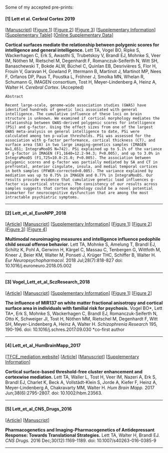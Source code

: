 Some of my accepted pre-prints:

#### [1] Lett et al. Cerbral Cortex 2019
[[Manuscript](Lett_et_al_Cerebral_Cortex_2019/MANUSCRIPT_one_file.pdf)]
[[Figure 1](Lett_et_al_Cerebral_Cortex_2019/FILES/Figure1_Final_CMYK.tif)]
[[Figure 2](Lett_et_al_Cerebral_Cortex_2019/FILES/Figure1_Final_CMYK.tif)]
[[Figure 3](Lett_et_al_Cerebral_Cortex_2019/FILES/Figure1_Final_CMYK.tif)]
[[Supplementary Information](Lett_et_al_Cerebral_Cortex_2019/Supplementary_Material.docx)]
[[Supplementary Table](https://github.com/trislett/manuscripts/blob/master/Lett_et_al_Cerebral_Cortex_2019/Supplementary_Tables_PDF.pdf)]
[[Online Supplementary Data](https://github.com/bobvogel/g-factor-mediation)]

**Cortical surfaces mediate the relationship between polygenic scores for intelligence and general intelligence.** Lett TA, Vogel BO, Ripke S, Wackerhagen C, Erk S, Awasthi S, Trubetskoy V, Brandl EJ, Mohnke S, Veer IM, Nöthen M, Rietschel M,  Degenhardt F, Romanczuk-Seiferth N, Witt SH, Banaschewski T, Bokde ALW, Büchel C, Quinlan EB, Desrivières S, Flor H, Frouin V, Garavan H, Gowland P, Ittermann B, Martinot J, Martinot MP, Nees F, Orfanos DP, Paus T, Poustka L, Fröhner J, Smolka MN, Whelan R, Schumann G, IMAGEN consortium, Tost H,  Meyer-Lindenberg A, Heinz A, Walter H. *Cerebral Cortex*.  (Accepted)

```
Abstract

Recent large-scale, genome-wide association studies (GWAS) have identified hundreds of genetic loci associated with general intelligence. The cumulative influence of these loci on brain structure is unknown. We examined if cortical morphology mediates the relationship between GWAS-derived polygenic scores for intelligence (PSi) and g-factor. Using the effect sizes from one of the largest GWAS meta-analysis on general intelligence to date, PSi were calculated among ten p-value thresholds. PSi was assessed for the association with g-factor performance, cortical thickness (CT), and surface area (SA) in two large imaging-genetics samples (IMAGEN N=1,651; IntegraMooDS N=742). PSi explained up to 5.1% of the variance of g-factor in IMAGEN (F1,1640=12.2-94.3; P<0.005), and up to 3.0% in IntegraMooDS (F1,725=10.0-21.0; P<0.005). The association between polygenic scores and g-factor was partially mediated by SA and CT in prefrontal, anterior cingulate, insula, and medial temporal cortices in both samples (PFWER-corrected<0.005). The variance explained by mediation was up to 0.75% in IMAGEN and 0.77% in IntegraMooDS. Our results provide evidence that cumulative genetic load influences g-factor via cortical structure. The consistency of our results across samples suggests that cortex morphology could be a novel potential biomarker for neurocognitive dysfunction that are among the most intractable psychiatric symptoms.
```

---

#### [2] Lett_et_al_EuroNPP_2018
[[Article](https://www.sciencedirect.com/science/article/abs/pii/S0924977X18301172?via%3Dihub)] [[Manuscript](https://github.com/trislett/manuscripts/blob/master/Lett_et_al_EuroNPP_2018/Manuscript.doc)]  [[Supplementary Information](https://github.com/trislett/manuscripts/blob/master/Lett_et_al_EuroNPP_2018/Supplemental_Material.docx)] [[Figure 1](https://github.com/trislett/manuscripts/blob/master/Lett_et_al_EuroNPP_2018/Figure1.tif)] [[Figure 2](https://github.com/trislett/manuscripts/blob/master/Lett_et_al_EuroNPP_2018/Figure2.tif)] [[Figure 3](https://github.com/trislett/manuscripts/blob/master/Lett_et_al_EuroNPP_2018/Figure3.tif)] [[Figure 4](https://github.com/trislett/manuscripts/blob/master/Lett_et_al_EuroNPP_2018/Figure4.tif)]


**Multimodal neuroimaging measures and intelligence influence pedophile child sexual offense behavior.** Lett TA, Mohnke S, Amelung T, Brandl EJ, Schiltz K, Pohl A, Gerwinn H, Kärgel C, Massau C, Tenbergen G, Wittfoth M, Kneer J, Beier KM, Walter M, Ponseti J, Krüger THC, Schiffer B, Walter H. *Eur Neuropsychopharmacol.* 2018 Jul;28(7):818-827 doi: 10.1016/j.euroneuro.2018.05.002

---

#### [3] Vogel_Lett_et_al_SczResearch_2018
[[Article](https://www.sciencedirect.com/science/article/abs/pii/S0920996417305923?via%3Dihub)]
[[Manuscript](Vogel_Lett_et_al_SczResearch_2018/MIR137_Manuscript_Revised.doc)]
[[Supplementary Information](Vogel_Lett_et_al_SczResearch_2018/MIR137_Supplemental_Material_Revised.docx)]
[[Figure 1](Vogel_Lett_et_al_SczResearch_2018/Figure1.pdf)]
[[Figure 2](Vogel_Lett_et_al_SczResearch_2018/Figure2.pdf)]


**The influence of MIR137 on white matter fractional anisotropy and cortical surface area in individuals with familial risk for psychosis.** Vogel BO*, Lett TA*, Erk S, Mohnke S, Wackerhagen C, Brandl EJ, Romanczuk-Seiferth N, Otto K, Schweiger JI, Tost H, Nöthen MM, Rietschel M, Degenhardt F, Witt SH, Meyer-Lindenberg A, Heinz A, Walter H.  *Schizophrenia Research* 195, 190-196. doi: 10.1016/j.schres.2017.09.030 *co-first author

---

#### [4] Lett_et_al_HumBrainMapp_2017
[[TFCE_mediation website](https://github.com/trislett/TFCE_mediation)]
[[Article](https://onlinelibrary.wiley.com/doi/full/10.1002/hbm.23563)]
[[Manuscript](Lett_et_al_HumBrainMapp_2017/Lett_et_al_2017_HBM_Accepted.pdf)]
[[Supplementary Information](Lett_et_al_HumBrainMapp_2017/Lett_et_al_2017_HBM_supporting_information.docx)]


**Cortical surface-based threshold-free cluster enhancement and cortexwise mediation.** Lett TA, Waller L, Tost H, Veer IM, Nazeri A, Erk S, Brandl EJ, Charlet K, Beck A, Vollstädt-Klein S, Jorde A, Kiefer F, Heinz A, Meyer-Lindenberg A, Chakravarty MM, Walter H. *Hum Brain Mapp.* 2017 Jun;38(6):2795-2807. doi: 10.1002/hbm.23563.

---

#### [5] Lett_et_al_CNS_Drugs_2016
[[Article](https://link.springer.com/article/10.1007%2Fs40263-016-0385-9)]
[[Manuscript](Lett_et_al_CNS_Drugs_2016/Manuscript.doc)]


**Pharmacogenetics and Imaging-Pharmacogenetics of Antidepressant Response: Towards Translational Strategies.** Lett TA, Walter H, Brandl EJ. *CNS Drugs.* 2016 Dec;30(12):1169-1189. doi: 10.1007/s40263-016-0385-9

---





